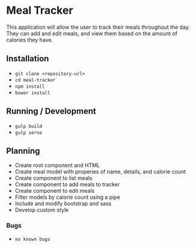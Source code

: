# Meal Tracker

This application will allow the user to track their meals throughout the day.  They can add and edit meals, and view them based on the amount of calories they have.

## Installation

* `git clone <repository-url>`
* `cd meal-tracker`
* `npm install`
* `bower install`

## Running / Development

* `gulp build`
* `gulp serve`

## Planning

  * Create root component and HTML
  * Create meal model with properies of name, details, and calorie count
  * Create component to list meals
  * Create component to add meals to tracker
  * Create component to edit meals
  * Filter models by calorie count using a pipe
  * Include and modify bootstrap and sass
  * Develop custom style

### Bugs

* `no known bugs`
